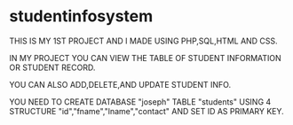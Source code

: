 # studentinfosystem

THIS IS MY 1ST PROJECT AND I MADE USING PHP,SQL,HTML AND CSS.

IN MY PROJECT YOU CAN VIEW THE TABLE OF STUDENT INFORMATION OR STUDENT RECORD.

YOU CAN ALSO ADD,DELETE,AND UPDATE STUDENT INFO.

YOU NEED TO CREATE DATABASE "joseph" TABLE "students" USING 4 STRUCTURE "id","fname","lname","contact" AND SET ID AS PRIMARY KEY.





